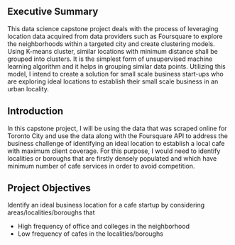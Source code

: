  ## **Executive Summary**
This data science capstone project deals with the process of leveraging location data acquired from data providers such as Foursquare to explore the neighborhoods within a targeted city and create clustering models. Using K-means cluster, similar locations with minimum distance shall be grouped into clusters. It is the simplest form of unsupervised machine learning algorithm and it helps in grouping similar data points. Utilizing this model, I intend to create a solution for small scale business start-ups who are exploring ideal locations to establish their small scale business in an urban locality.

## **Introduction**
In this capstone project, I will be using the data that was scraped online for Toronto City and use the data along with the Foursquare API to address the business challenge of identifying an ideal location to establish a local cafe with maximum client coverage. For this purpose, I would need to identify localities or boroughs that are firstly densely populated and which have minimum number of cafe services in order to avoid competition.

## **Project Objectives**
Identify an ideal business location for a cafe startup by considering areas/localities/boroughs that
 - High frequency of office and colleges in the neighborhood
 - Low frequency of cafes in the localities/boroughs

